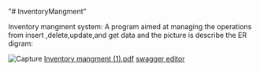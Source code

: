 "# InventoryMangment" 

Inventory mangment system: A program aimed at managing the operations from insert ,delete,update,and get data
and the picture is describe the ER digram:

![Capture](https://github.com/LaithNemer/InventoryMangment/assets/130616174/681b838f-b404-48d1-b233-6449dea7f5eb)
[Inventory mangment (1).pdf](https://github.com/LaithNemer/InventoryMangment/files/14893880/Inventory.mangment.1.pdf)
[swagger editor](https://app.swaggerhub.com/apis/ISLEIMEYYEHLITH/1InventoryManagement/1.0.0-oas3.1)

